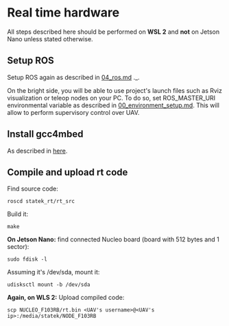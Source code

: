 # Real time hardware
All steps described here should be performed on **WSL 2** and **not** on Jetson Nano unless stated otherwise.
## Setup ROS
Setup ROS again as described in [04_ros.md](https://github.com/Tai-Min/Statek-UAV/blob/master/instructions/04_ros.md) ._.

On the bright side, you will be able to use project's launch files such as Rviz visualization or
teleop nodes on your PC. To do so, set ROS_MASTER_URI
environmental variable as described in [00_environment_setup.md](https://github.com/Tai-Min/Statek-UAV/blob/master/instructions/00_environment_setup.md).
This will allow to perform supervisory control over UAV.

## Install gcc4mbed
As described in [here](https://github.com/adamgreen/gcc4mbed).

## Compile and upload rt code
Find source code:
```
roscd statek_rt/rt_src
```

Build it:
```
make
```

**On Jetson Nano:** find connected Nucleo board (board with 512 bytes and 1 sector):
```
sudo fdisk -l
```

Assuming it's /dev/sda, mount it:
```
udisksctl mount -b /dev/sda
```

**Again, on WLS 2:** Upload compiled code:
```
scp NUCLEO_F103RB/rt.bin <UAV's username>@<UAV's ip>:/media/statek/NODE_F103RB
```
